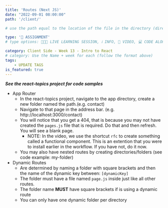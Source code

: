 ```yaml
---
title: 'Routes (Next JS)'
date: "2022-09-01 08:00:00"
path: '/client/'

# use the path equal to the location of the file in the directory (directory structure)

type: '📝 ASSIGNMENT'
# type options: 👩🏽‍🏫 LIVE LEARNING SESSION, ℹ️ INFO, 🎥 VIDEO, 💻 CODE ALONG, 🥼 LAB, ↩️ REVIEW/NOTES, 👥 GROUP LEARNING, 👷🏼‍♂️ GROUP PROJECT, 🧠 ASSESSMENT, 📝 ASSIGNMENT

category: Client Side - Week 13 - Intro to React
# category: Use the Name + week for each (follow the format above)
tags: 
    - UPDATE TAGS
is_featured: true
---
```

**_See the react-topics project for code samples_**

- App Router
  - In the react-topics project, navigate to the app directory, create a new folder named the path.(e.g. contact)
  - Navigate to that page in the address bar. (e.g. http://localhost:3000/contact)
  - You will notice that you get a 404, that is because you may not have created the `pages.js` file that is required. Do that and then refresh. You will see a blank page.
     - NOTE: In the video, we use the shortcut `rfc` to create something called a functional component. This is an extention that you were to install earlier in the workflow. If you have not, do it now.
  - You may also have nested routes by creating directories/folders (see code example: my-folder)
- Dynamic Routes
  - Are determined by naming a folder with square brackets and then the name of the dynamic key between: `[dynamicKey]`
  - The folder must have a file named `page.js` inside just like all other routes.
  - The folder name **MUST** have square brackets if is using a dynamic route
  - You can only have one dynamic folder per directory
